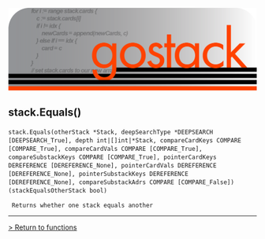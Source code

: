 ![Banner](../../images/gostack_SmallerTransparent.png)

 <h2>stack.Equals()</h2>

 `stack.Equals(otherStack *Stack, deepSearchType *DEEPSEARCH [DEEPSEARCH_True], depth int|[]int|*Stack, compareCardKeys COMPARE [COMPARE_True], compareCardVals COMPARE [COMPARE_True], compareSubstackKeys COMPARE [COMPARE_True], pointerCardKeys DEREFERENCE [DEREFERENCE_None], pointerCardVals DEREFERENCE [DEREFERENCE_None], pointerSubstackKeys DEREFERENCE [DEREFERENCE_None], compareSubstackAdrs COMPARE [COMPARE_False]) (stackEqualsOtherStack bool)`

```
 Returns whether one stack equals another
```

---

 [> Return to functions](../functionsAPI.md)